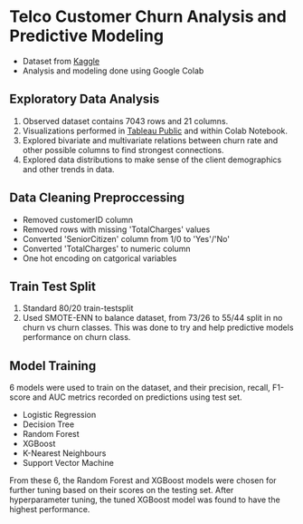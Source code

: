 # Telco Customer Churn Analysis and Predictive Modeling

- Dataset from [Kaggle](https://www.kaggle.com/datasets/blastchar/telco-customer-churn)
- Analysis and modeling done using Google Colab
## Exploratory Data Analysis
1. Observed dataset contains 7043 rows and 21 columns.
2. Visualizations performed in [Tableau Public](https://public.tableau.com/app/profile/cecilio.angelo.carelo/viz/TelcoCustomerChurnAnalysis_17423351712660/CustomerData) and within Colab Notebook.
3. Explored bivariate and multivariate relations between churn rate and other possible columns to find strongest connections.
4. Explored data distributions to make sense of the client demographics and other trends in data.

## Data Cleaning Preproccessing
- Removed customerID column
- Removed rows with missing 'TotalCharges' values
- Converted 'SeniorCitizen' column from 1/0 to 'Yes'/'No'
- Converted 'TotalCharges' to numeric column
- One hot encoding on catgorical variables

## Train Test Split
1. Standard 80/20 train-testsplit
2. Used SMOTE-ENN to balance dataset, from 73/26 to 55/44 split in no churn vs churn classes. This was done to try and help predictive models performance on churn class.

## Model Training
6 models were used to train on the dataset, and their precision, recall, F1-score and AUC metrics recorded on predictions using test set. 
- Logistic Regression
- Decision Tree
- Random Forest
- XGBoost
- K-Nearest Neighbours
- Support Vector Machine

From these 6, the Random Forest and XGBoost models were chosen for further tuning based on their scores on the testing set. After hyperparameter tuning, the tuned XGBoost model was found to have the highest performance.
